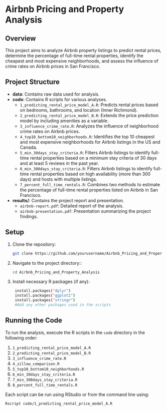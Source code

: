 # Airbnb Pricing and Property Analysis

## Overview
This project aims to analyze Airbnb property listings to predict rental prices, determine the percentage of full-time rental properties, identify the cheapest and most expensive neighborhoods, and assess the influence of crime rates on Airbnb prices in San Francisco.

## Project Structure
- **data**: Contains raw data used for analysis.
- **code**: Contains R scripts for various analyses.
  - `1_predicting_rental_price_model_A.R`: Predicts rental prices based on bedrooms, bathrooms, and location (Inner Richmond).
  - `2_predicting_rental_price_model_B.R`: Extends the price prediction model by including amenities as a variable.
  - `3_influence_crime_rate.R`: Analyzes the influence of neighborhood crime rates on Airbnb prices.
  - `4_top10_bottom10_neighborhoods.R`: Identifies the top 10 cheapest and most expensive neighborhoods for Airbnb listings in the US and Canada.
  - `5_min_30days_stay_criteria.R`: Filters Airbnb listings to identify full-time rental properties based on a minimum stay criteria of 30 days and at least 5 reviews in the past year.
  - `6_min_300days_stay_criteria.R`: Filters Airbnb listings to identify full-time rental properties based on high availability (more than 300 days) and hosts with multiple listings.
  - `7_percent_full_time_rentals.R`: Combines two methods to estimate the percentage of full-time rental properties listed on Airbnb in San Francisco.
- **results/**: Contains the project report and presentation.
  - `airbnb-report.pdf`: Detailed report of the analysis.
  - `airbnb-presentation.pdf`: Presentation summarizing the project findings.

## Setup
1. Clone the repository:
   ```bash
   git clone https://github.com/yourusername/Airbnb_Pricing_and_Property_Analysis.git

2. Navigate to the project directory::
   ```bash
   cd Airbnb_Pricing_and_Property_Analysis

3. Install necessary R packages (if any):
   ```bash
    install.packages("dplyr")
    install.packages("ggplot2")
    install.packages("stringr")
    #Add any other packages used in the scripts

## Running the Code
To run the analysis, execute the R scripts in the `code` directory in the following order:

1. `1_predicting_rental_price_model_A.R`
2. `2_predicting_rental_price_model_B.R`
3. `3_influence_crime_rate.R`
4. `4_zillow_comparison.R`
5. `5_top10_bottom10_neighborhoods.R`
6. `6_min_30days_stay_criteria.R`
7. `7_min_300days_stay_criteria.R`
8. `8_percent_full_time_rentals.R`

Each script can be run using RStudio or from the command line using:
```bash
Rscript code/1_predicting_rental_price_model_A.R

